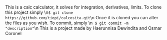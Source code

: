 This is a calc calculator, it solves for integration, derivatives, limits.
To clone this project simply
\n`$ git clone https://github.com/tiopi/calcosita.git`\n
Once it is cloned you can alter the files as you wish. To commit, simply
\n` $ git commit -m "description"`\n
This is a project made by Haerunnisa Dewindita and Osmar Coronel

